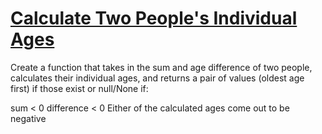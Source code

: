 # [Calculate Two People's Individual Ages](https://www.codewars.com/kata/58e0bd6a79716b7fcf0013b1) #

Create a function that takes in the sum and age difference of two people, calculates their individual ages, and returns a pair of values (oldest age first) if those exist or null/None if:

sum < 0
difference < 0
Either of the calculated ages come out to be negative
